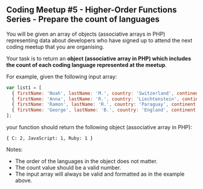 ## Coding Meetup #5 - Higher-Order Functions Series - Prepare the count of languages

You will be given an array of objects (associative arrays in PHP) representing data about developers who have signed up to attend the next coding meetup that you are organising.

Your task is to return an <strong>object (associative array in PHP) which includes the count of each coding language represented at the meetup</strong>.

For example, given the following input array:
```javascript
var list1 = [
  { firstName: 'Noah', lastName: 'M.', country: 'Switzerland', continent: 'Europe', age: 19, language: 'C' },
  { firstName: 'Anna', lastName: 'R.', country: 'Liechtenstein', continent: 'Europe', age: 52, language: 'JavaScript' },
  { firstName: 'Ramon', lastName: 'R.', country: 'Paraguay', continent: 'Americas', age: 29, language: 'Ruby' },
  { firstName: 'George', lastName: 'B.', country: 'England', continent: 'Europe', age: 81, language: 'C' },
];
```
your function should return the following object (associative array in PHP):
```
{ C: 2, JavaScript: 1, Ruby: 1 }
```
Notes:
<ul>
<li>The order of the languages in the object does not matter. </li>
<li>The count value should be a valid number.</li>
<li>The input array will always be valid and formatted as in the example above.
</li>
</ul>
